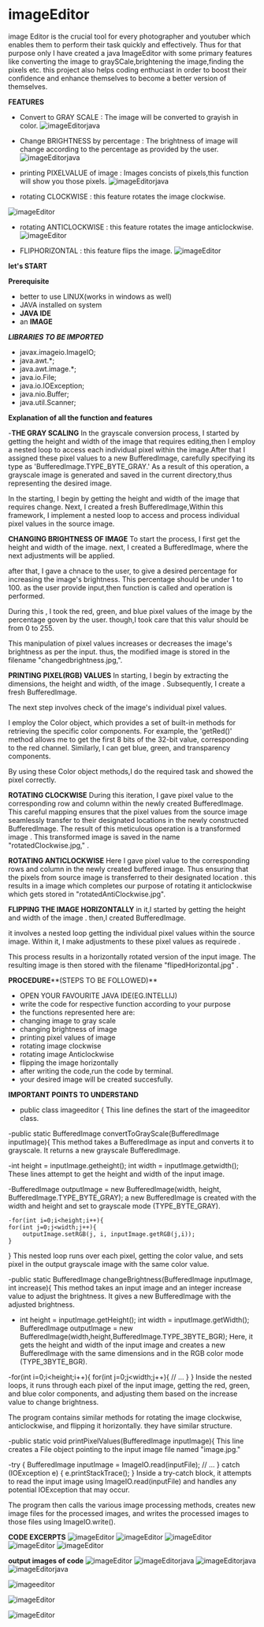 # imageEditor
image Editor is the crucial tool for  every photographer and youtuber which enables them to perform their task quickly and effectively.
     Thus for that purpose only I have created a java ImageEditor with some primary features like converting the image to graySCale,brightening the image,finding the pixels etc.
     this project also helps coding enthuciast in order to boost their confidence and enhance themselves to become a better version of themselves.

**FEATURES**
- Convert to GRAY SCALE : The image will be converted to grayish in color.
![imageEditorjava](grayScaleImage.jpg)

- Change BRIGHTNESS by percentage : The brightness of image will change according to the percentage as provided by the user.
![imageEditorjava](changedBrightnessImage.jpg)

- printing PIXELVALUE of image : Images concists of pixels,this function will show you those pixels.
![imageEditorjava](pixels.jpg)
  
- rotating CLOCKWISE : this feature rotates the image clockwise.


![imageEditor](rotatedClockwise.jpg)



  
- rotating ANTICLOCKWISE : this feature rotates the image anticlockwise.
 ![imageEditor](rotatedAntiClockwise.jpg)
  
- FLIPHORIZONTAL : this feature flips the image.
  ![imageEditor](flipedHorizontal.jpg)


**let's START**

**Prerequisite**
- better to use LINUX(works in windows as well)
-  JAVA installed on system
-  **JAVA IDE**
-  an **IMAGE**

**_LIBRARIES TO BE IMPORTED_**
- javax.imageio.ImageIO;
- java.awt.*;
- java.awt.image.*;
- java.io.File;
- java.io.IOException;
- java.nio.Buffer;
- java.util.Scanner;

**Explanation of all the function and features**

-**THE GRAY SCALING**
In the grayscale conversion process, I started by getting the height and width of the image that requires editing,then I employ a nested loop to access each individual pixel within the image.After that I assigned these pixel values to a new BufferedImage, carefully specifying its type as 'BufferedImage.TYPE_BYTE_GRAY.' As a result of this operation, a grayscale image is generated and saved in the current directory,thus representing the desired image.

In the starting, I begin by getting the height and width of the image that requires change. Next, I created a fresh BufferedImage,Within this framework, I implement a nested loop to access and process individual pixel values in the source image.

**CHANGING BRIGHTNESS OF IMAGE**
To start the process, I first get the height and width of the image. next, I created a BufferedImage,  where the next adjustments will be applied.

after that, I gave a chnace to the user,  to give a desired percentage for increasing the image's brightness. This percentage should be under 1 to 100. as the user provide input,then function is called and operation is performed.

During this , I took the red, green, and blue pixel values of the image by the percentage goven by the user. though,I took care that this valur should be from 0 to 255.

This manipulation of pixel values  increases or decreases the image's brightness as per the  input. thus, the modified image is stored  in the filename "changedbrightness.jpg,".

**PRINTING PIXEL(RGB) VALUES**
In starting, I begin by extracting the dimensions, the height and width, of the image . Subsequently, I create a fresh BufferedImage.

The next step involves check of the image's individual pixel values.

I employ the Color object, which provides a set of built-in methods for retrieving the specific color components. For example, the 'getRed()' method allows me to get the first 8 bits of the 32-bit value, corresponding to the red channel. Similarly, I can get  blue, green, and transparency components.

By using these Color object methods,I do the required task and showed the pixel correctly.

**ROTATING CLOCKWISE**
During this iteration, I gave  pixel value to the corresponding row and column within the newly created BufferedImage. This careful mapping ensures that the pixel values from the source image seamlessly transfer to their designated locations in the newly constructed BufferedImage. The result of this meticulous operation is a transformed image . This transformed image is  saved  in the name "rotatedClockwise.jpg," .

**ROTATING ANTICLOCKWISE**
Here I gave pixel value to the corresponding rows and column in the newly created buffered image.
Thus ensuring that the pixels from source image is transferred to their designated location .
this results in a image which completes our purpose of rotating it anticlockwise which gets stored in "rotatedAntiClockwise.jpg".

**FLIPPING THE IMAGE HORIZONTALLY**
in it,I started by getting the height and width of the image . then,I created BufferedImage.

it involves a nested loop getting the individual pixel values within the source image. Within it, I make adjustments to these pixel values as requirede .

This process results in a horizontally rotated version of the input image. The resulting image is then stored with the filename "flipedHorizontal.jpg" .

**PROCEDURE****(STEPS TO BE FOLLOWED)**
- OPEN YOUR FAVOURITE JAVA IDE(EG.INTELLIJ)
- write the code for respective function according to your purpose
- the functions represented  here are:
- changing image to gray scale
- changing brightness of image
- printing pixel values of image
- rotating image clockwise
- rotating image Anticlockwise
- flipping the image horizontally
- after writing the code,run the code by terminal.
- your desired image will be created succesfully.

 **IMPORTANT POINTS TO UNDERSTAND**
 - public class imageeditor {
 This line defines the start of the imageeditor class.

-public static BufferedImage convertToGrayScale(BufferedImage inputImage){
This method takes a BufferedImage as input and converts it to grayscale. It returns a new grayscale BufferedImage.

-int height = inputImage.getheight();
int width = inputImage.getwidth();
These lines attempt to get the height and width of the input image.

-BufferedImage outputImage = new BufferedImage(width, height,
    BufferedImage.TYPE_BYTE_GRAY);
     a new BufferedImage is created with the width and height and set to grayscale mode (TYPE_BYTE_GRAY).

    -for(int i=0;i<height;i++){
    for(int j=0;j<width;j++){
        outputImage.setRGB(j, i, inputImage.getRGB(j,i));
    }
}
This nested loop runs over each pixel, getting the color value, and sets  pixel in the output grayscale image with the same color value.

-public static BufferedImage changeBrightness(BufferedImage inputImage, int increase){
This method takes an input image and an integer increase value to adjust the brightness. It gives a new BufferedImage with the adjusted brightness.


- int height = inputImage.getHeight();
int width = inputImage.getWidth();
BufferedImage outputImage = new BufferedImage(width,height,BufferedImage.TYPE_3BYTE_BGR);
Here, it gets the height and width of the input image and creates a new BufferedImage with the same dimensions and in the RGB color mode (TYPE_3BYTE_BGR).

-for(int i=0;i<height;i++){
    for(int j=0;j<width;j++){
        // ...
    }
}
Inside the nested loops, it runs through each pixel of the input image, getting the red, green, and blue color components, and adjusting them based on the  increase value to change brightness.

The program contains similar methods for rotating the image clockwise, anticlockwise, and flipping it horizontally. they have similar structure.

-public static void printPixelValues(BufferedImage inputImage){
This line creates a File object pointing to the input image file named "image.jpg."

-try {
    BufferedImage inputImage = ImageIO.read(inputFile);
    // ...
} catch (IOException e) {
    e.printStackTrace();
}
Inside a try-catch block, it attempts to read the input image using ImageIO.read(inputFile) and handles any potential IOException that may occur.

The program then calls the various image processing methods, creates new image files for the processed images, and writes the processed images to those files using ImageIO.write(). 

  **CODE EXCERPTS**
  ![imageEditor](imageEditor1.png)
  ![imageEditor](imageEditor2.png)
  ![imageEditor](imageEditor3.png)
  ![imageEditor](imageEditor4.png)
  ![imageEditor](imageEditor5.png)

  **output images of code**
  ![imageEditor](imageEditorOutput1.png)
  ![imageEditorjava](grayScaleImage.jpg)
  ![imageEditorjava](changedBrightnessImage.jpg)
  ![imageEditorjava](pixels.jpg)

  
  ![imageeditor](rotatedClockwise.jpg)



  ![imageEditor](rotatedAntiClockwise.jpg)

  
  ![imageEditor](flipedHorizontal.jpg)
